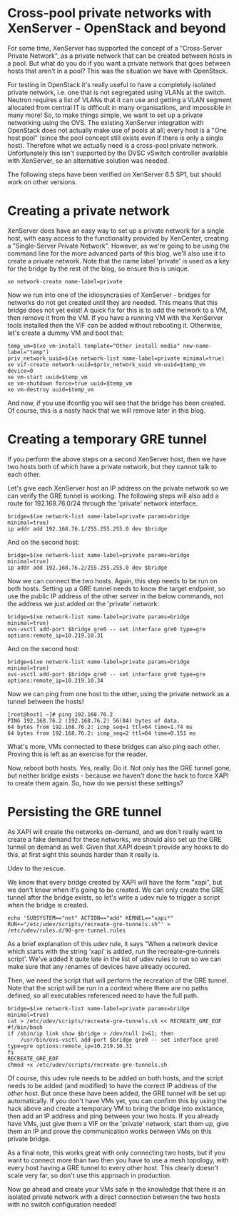 # Cross-pool private networks with XenServer - OpenStack and beyond

For some time, XenServer has supported the concept of a "Cross-Server
Private Network", as a private network that can be created between
hosts in a pool.  But what do you do if you want a private network
that goes between hosts that aren't in a pool?  This was the situation
we have with OpenStack.

For testing in OpenStack it's really useful to have a completely
isolated private network, i.e. one that is not segregated using VLANs
at the switch.  Neutron requires a list of VLANs that it can use and
getting a VLAN segment allocated from central IT is difficult in many
organisations, and impossible in many more!  So, to make things
simple, we want to set up a private networking using the OVS.  The
existing XenServer integration with OpenStack does not actually make
use of pools at all; every host is a "One host pool" (since the pool
concept still exists even if there is only a single host).  Therefore
what we actually need is a cross-pool private network.  Unfortunately
this isn't supported by the DVSC vSwitch controller available with
XenServer, so an alternative solution was needed.

The following steps have been verified on XenServer 6.5 SP1, but
should work on other versions.

# Creating a private network

XenServer does have an easy way to set up a private network for a
single host, with easy access to the functionality provided by
XenCenter, creating a "Single-Server Private Network".  However, as
we're going to be using the command line for the more advanced parts
of this blog, we'll also use it to create a private network.  Note
that the name label 'private' is used as a key for the bridge by the
rest of the blog, so ensure this is unique.

    xe network-create name-label=private

Now we run into one of the idiosyncrasies of XenServer - bridges for
networks do not get created until they are needed.  This means that
this bridge does not yet exist!  A quick fix for this is to add the
network to a VM, then remove it from the VM.  If you have a running VM
with the XenServer tools installed then the VIF can be added without
rebooting it.  Otherwise, let's create a dummy VM and boot that:

    temp_vm=$(xe vm-install template="Other install media" new-name-label="temp")
    priv_network_uuid=$(xe network-list name-label=private minimal=true)
    xe vif-create network-uuid=$priv_network_uuid vm-uuid=$temp_vm device=0
    xe vm-start uuid=$temp_vm
    xe vm-shutdown force=true uuid=$temp_vm
    xe vm-destroy uuid=$temp_vm

And now, if you use ifconfig you will see that the bridge has been
created.  Of course, this is a nasty hack that we will remove later in
this blog.

# Creating a temporary GRE tunnel

If you perform the above steps on a second XenServer host, then we
have two hosts both of which have a private network, but they cannot
talk to each other.

Let's give each XenServer host an IP address on the private network so
we can verify the GRE tunnel is working.  The following steps will
also add a route for 192.168.76.0/24 through the 'private' network
interface.

    bridge=$(xe network-list name-label=private params=bridge minimal=true)
    ip addr add 192.168.76.1/255.255.255.0 dev $bridge

And on the second host:

    bridge=$(xe network-list name-label=private params=bridge minimal=true)
    ip addr add 192.168.76.2/255.255.255.0 dev $bridge

Now we can connect the two hosts.  Again, this step needs to be run on
both hosts.  Setting up a GRE tunnel needs to know the target
endpoint, so use the public IP address of the other server in the
below commands, not the address we just added on the 'private'
network:

    bridge=$(xe network-list name-label=private params=bridge minimal=true)
    ovs-vsctl add-port $bridge gre0 -- set interface gre0 type=gre options:remote_ip=10.219.10.31

And on the second host:

    bridge=$(xe network-list name-label=private params=bridge minimal=true)
    ovs-vsctl add-port $bridge gre0 -- set interface gre0 type=gre options:remote_ip=10.219.10.34

Now we can ping from one host to the other, using the private network as a tunnel between the hosts!

    [root@host1 ~]# ping 192.168.76.2
    PING 192.168.76.2 (192.168.76.2) 56(84) bytes of data.
    64 bytes from 192.168.76.2: icmp_seq=1 ttl=64 time=1.74 ms
    64 bytes from 192.168.76.2: icmp_seq=2 ttl=64 time=0.151 ms

What's more, VMs connected to these bridges can also ping each other.
Proving this is left as an exercise for the reader.

Now, reboot both hosts.  Yes, really.  Do it.  Not only has the GRE
tunnel gone, but neither bridge exists - because we haven't done the
hack to force XAPI to create them again.  So, how do we persist these
settings?

# Persisting the GRE tunnel

As XAPI will create the networks on-demand, and we don't really want
to create a fake demand for these networks, we should also set up the
GRE tunnel on demand as well.  Given that XAPI doesn't provide any
hooks to do this, at first sight this sounds harder than it really is.

Udev to the rescue.

We know that every bridge created by XAPI will have the form
"xapi<N>", but we don't know when it's going to be created.  We can
only create the GRE tunnel after the bridge exists, so let's write a
udev rule to trigger a script when the bridge is created.

    echo 'SUBSYSTEM=="net" ACTION=="add" KERNEL=="xapi*" RUN+="/etc/udev/scripts/recreate-gre-tunnels.sh"' > /etc/udev/rules.d/90-gre-tunnel.rules

As a brief explanation of this udev rule, it says "When a network
device which starts with the string 'xapi' is added, run the
recreate-gre-tunnels script'.  We've added it quite late in the list
of udev rules to run so we can make sure that any renames of devices
have already occured.

Then, we need the script that will perform the recreation of the GRE
tunnel.  Note that the script will be run in a context where there are
no paths defined, so all executables referenced need to have the full
path.

    bridge=$(xe network-list name-label=private params=bridge minimal=true)
    cat > /etc/udev/scripts/recreate-gre-tunnels.sh << RECREATE_GRE_EOF
    #!/bin/bash
    if /sbin/ip link show $bridge > /dev/null 2>&1; then
        /usr/bin/ovs-vsctl add-port $bridge gre0 -- set interface gre0 type=gre options:remote_ip=10.219.10.31
    fi
    RECREATE_GRE_EOF
    chmod +x /etc/udev/scripts/recreate-gre-tunnels.sh

Of course, this udev rule needs to be added on both hosts, and the
script needs to be added (and modified) to have the correct IP address
of the _other_ host.  But once these have been added, the GRE tunnel
will be set up automatically.  If you don't have VMs yet, you can
confirm this by using the hack above and create a temporary VM to
bring the bridge into existance, then add an IP address and ping
between your two hosts.  If you already have VMs, just give them a VIF
on the 'private' network, start them up, give them an IP and prove the
communication works between VMs on this private bridge.

As a final note, this works great with only connecting two hosts, but if
you want to connect more than two then you have to use a mesh topology,
with every host having a GRE tunnel to every other host.  This clearly
doesn't scale very far, so don't use this approach in production.

Now go ahead and create your VMs safe in the knowledge that there is
an isolated private network with a direct connection between the two
hosts with no switch configuration needed!

